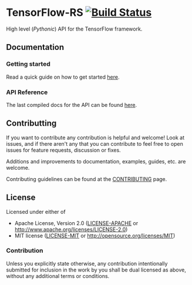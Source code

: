 # TensorFlow-RS [![Build Status](https://travis-ci.org/iduartgomez/tf-rs.svg?branch=master)](https://travis-ci.org/iduartgomez/tf-rs)

High level (_Pythonic_) API for the TensorFlow framework.

## Documentation

### Getting started
Read a quick guide on how to get started [here](https://iduartgomez.github.io/tf-rs/book/index.html). 

### API Reference
The last compiled docs for the API can be found [here](https://docs.rs/tf-rs/).

## Contributting

If you want to contribute any contribution is helpful and welcome! Look at issues, and if there aren't any that you can contribute to feel free to open issues for feature requests, discussion or fixes.

Additions and improvements to documentation, examples, guides, etc. are welcome.

Contributing guidelines can be found at the [CONTRIBUTING](CONTRIBUTING.md) page.

## License

Licensed under either of

- Apache License, Version 2.0 ([LICENSE-APACHE](LICENSE-APACHE) or
  http://www.apache.org/licenses/LICENSE-2.0)
- MIT license ([LICENSE-MIT](LICENSE-MIT) or http://opensource.org/licenses/MIT)

### Contribution

Unless you explicitly state otherwise, any contribution intentionally submitted for inclusion in the work by you shall be dual licensed as above, without any additional terms or conditions.
